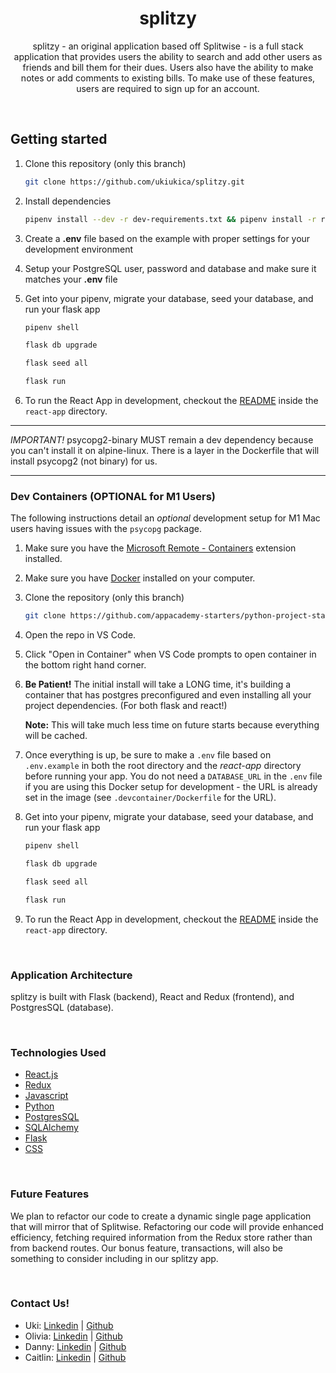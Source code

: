 <h1 align="center">splitzy</h1>

<p align="center">splitzy - an original application based off Splitwise - is a full stack application that provides users the ability to search and add other users as friends and bill them for their dues. Users also have the ability to make notes or add comments to existing bills. To make use of these features, users are required to sign up for an account.</p>

<br>

## Getting started
1. Clone this repository (only this branch)

   ```bash
   git clone https://github.com/ukiukica/splitzy.git
   ```

2. Install dependencies

      ```bash
      pipenv install --dev -r dev-requirements.txt && pipenv install -r requirements.txt
      ```

3. Create a **.env** file based on the example with proper settings for your
   development environment
4. Setup your PostgreSQL user, password and database and make sure it matches your **.env** file

5. Get into your pipenv, migrate your database, seed your database, and run your flask app

   ```bash
   pipenv shell
   ```

   ```bash
   flask db upgrade
   ```

   ```bash
   flask seed all
   ```

   ```bash
   flask run
   ```

6. To run the React App in development, checkout the [README](./react-app/README.md) inside the `react-app` directory.

***


*IMPORTANT!*
   psycopg2-binary MUST remain a dev dependency because you can't install it on alpine-linux.
   There is a layer in the Dockerfile that will install psycopg2 (not binary) for us.
***

### Dev Containers (OPTIONAL for M1 Users)
The following instructions detail an *optional* development setup for M1 Mac users having issues with the `psycopg` package.

1. Make sure you have the [Microsoft Remote - Containers](https://marketplace.visualstudio.com/items?itemName=ms-vscode-remote.remote-containers) extension installed. 
2. Make sure you have [Docker](https://www.docker.com/products/docker-desktop/) installed on your computer. 
3. Clone the repository (only this branch)
   ```bash
   git clone https://github.com/appacademy-starters/python-project-starter.git
   ```
4. Open the repo in VS Code. 
5. Click "Open in Container" when VS Code prompts to open container in the bottom right hand corner. 
6. **Be Patient!** The initial install will take a LONG time, it's building a container that has postgres preconfigured and even installing all your project dependencies. (For both flask and react!)

   **Note:** This will take much less time on future starts because everything will be cached.

7. Once everything is up, be sure to make a `.env` file based on `.env.example` in both the root directory and the *react-app* directory before running your app. You do not need a `DATABASE_URL` in the `.env` file if you are using this Docker setup for development - the URL is already set in the image (see `.devcontainer/Dockerfile` for the URL).

8. Get into your pipenv, migrate your database, seed your database, and run your flask app

   ```bash
   pipenv shell
   ```

   ```bash
   flask db upgrade
   ```

   ```bash
   flask seed all
   ```

   ```bash
   flask run
   ```

9. To run the React App in development, checkout the [README](./react-app/README.md) inside the `react-app` directory.

<br>

### Application Architecture

splitzy is built with Flask (backend), React and Redux (frontend), and PostgresSQL (database).

<br>

### Technologies Used
* [React.js](https://reactjs.org/)
* [Redux](https://redux.js.org/)
* [Javascript](https://www.javascript.com/)
* [Python](https://www.python.org/)
* [PostgresSQL](https://www.postgresql.org/)
* [SQLAlchemy](https://www.sqlalchemy.org/)
* [Flask](https://flask.palletsprojects.com/en/2.1.x/)
* [CSS](https://developer.mozilla.org/en-US/docs/Web/CSS)

<br>

### Future Features
We plan to refactor our code to create a dynamic single page application that will mirror that of Splitwise. Refactoring our code will provide enhanced efficiency, fetching required information from the Redux store rather than from backend routes. Our bonus feature, transactions, will also be something to consider including in our splitzy app.

<br>

### Contact Us!
* Uki:  <a href="https://www.linkedin.com/in/ukipavlovic/">Linkedin</a> | <a href="https://github.com/ukiukica/">Github</a> 
* Olivia:  <a href="https://www.linkedin.com/in/olivia-bir-74b16b7b/">Linkedin</a> | <a href="https://github.com/oliviabir">Github</a>
* Danny: <a href="https://www.linkedin.com/in/dannytoan/">Linkedin</a> | <a href="https://github.com/dannytoan">Github</a>
* Caitlin:  <a href="https://www.linkedin.com/in/caitlin-buen-lucas/">Linkedin</a> | <a href="https://github.com/cpualei/">Github</a> 

